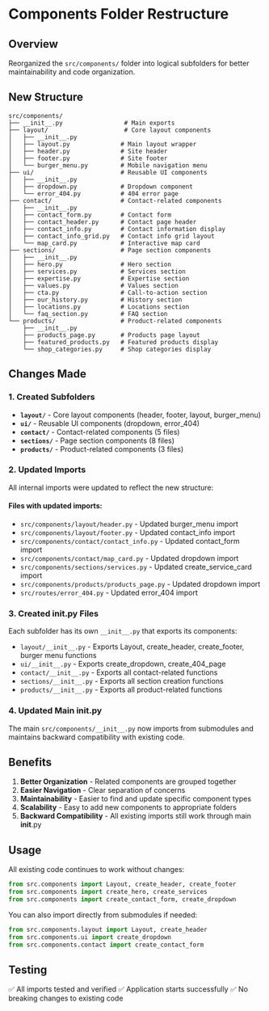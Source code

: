 # Components Folder Restructure

## Overview
Reorganized the `src/components/` folder into logical subfolders for better maintainability and code organization.

## New Structure

```
src/components/
├── __init__.py                 # Main exports
├── layout/                     # Core layout components
│   ├── __init__.py
│   ├── layout.py              # Main layout wrapper
│   ├── header.py              # Site header
│   ├── footer.py              # Site footer
│   └── burger_menu.py         # Mobile navigation menu
├── ui/                        # Reusable UI components
│   ├── __init__.py
│   ├── dropdown.py            # Dropdown component
│   └── error_404.py           # 404 error page
├── contact/                   # Contact-related components
│   ├── __init__.py
│   ├── contact_form.py        # Contact form
│   ├── contact_header.py      # Contact page header
│   ├── contact_info.py        # Contact information display
│   ├── contact_info_grid.py   # Contact info grid layout
│   └── map_card.py            # Interactive map card
├── sections/                  # Page section components
│   ├── __init__.py
│   ├── hero.py                # Hero section
│   ├── services.py            # Services section
│   ├── expertise.py           # Expertise section
│   ├── values.py              # Values section
│   ├── cta.py                 # Call-to-action section
│   ├── our_history.py         # History section
│   ├── locations.py           # Locations section
│   └── faq_section.py         # FAQ section
└── products/                  # Product-related components
    ├── __init__.py
    ├── products_page.py       # Products page layout
    ├── featured_products.py   # Featured products display
    └── shop_categories.py     # Shop categories display
```

## Changes Made

### 1. Created Subfolders
- **`layout/`** - Core layout components (header, footer, layout, burger_menu)
- **`ui/`** - Reusable UI components (dropdown, error_404)
- **`contact/`** - Contact-related components (5 files)
- **`sections/`** - Page section components (8 files)
- **`products/`** - Product-related components (3 files)

### 2. Updated Imports
All internal imports were updated to reflect the new structure:

#### Files with updated imports:
- `src/components/layout/header.py` - Updated burger_menu import
- `src/components/layout/footer.py` - Updated contact_info import
- `src/components/contact/contact_info.py` - Updated contact_form import
- `src/components/contact/map_card.py` - Updated dropdown import
- `src/components/sections/services.py` - Updated create_service_card import
- `src/components/products/products_page.py` - Updated dropdown import
- `src/routes/error_404.py` - Updated error_404 import

### 3. Created __init__.py Files
Each subfolder has its own `__init__.py` that exports its components:
- `layout/__init__.py` - Exports Layout, create_header, create_footer, burger menu functions
- `ui/__init__.py` - Exports create_dropdown, create_404_page
- `contact/__init__.py` - Exports all contact-related functions
- `sections/__init__.py` - Exports all section creation functions
- `products/__init__.py` - Exports all product-related functions

### 4. Updated Main __init__.py
The main `src/components/__init__.py` now imports from submodules and maintains backward compatibility with existing code.

## Benefits

1. **Better Organization** - Related components are grouped together
2. **Easier Navigation** - Clear separation of concerns
3. **Maintainability** - Easier to find and update specific component types
4. **Scalability** - Easy to add new components to appropriate folders
5. **Backward Compatibility** - All existing imports still work through main __init__.py

## Usage

All existing code continues to work without changes:

```python
from src.components import Layout, create_header, create_footer
from src.components import create_hero, create_services
from src.components import create_contact_form, create_dropdown
```

You can also import directly from submodules if needed:

```python
from src.components.layout import Layout, create_header
from src.components.ui import create_dropdown
from src.components.contact import create_contact_form
```

## Testing

✅ All imports tested and verified
✅ Application starts successfully
✅ No breaking changes to existing code

